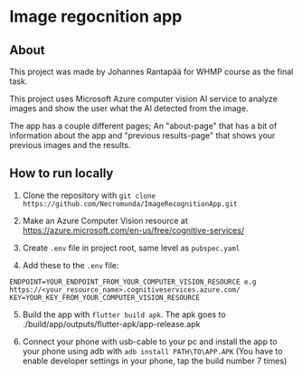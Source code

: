 # Image regocnition app

## About

This project was made by Johannes Rantapää for WHMP course as the final task.

This project uses Microsoft Azure computer vision AI service to analyze images and show the user what the AI detected from the image.

The app has a couple different pages; An "about-page" that has a bit of information about the app and "previous results-page" that shows your previous images and the results.

## How to run locally

1. Clone the repository with `git clone https://github.com/Necromunda/ImageRecognitionApp.git`

2. Make an Azure Computer Vision resource at https://azure.microsoft.com/en-us/free/cognitive-services/

3. Create `.env` file in project root, same level as `pubspec.yaml`

4. Add these to the `.env` file:
```
ENDPOINT=YOUR_ENDPOINT_FROM_YOUR_COMPUTER_VISION_RESOURCE e.g https://<your_resource_name>.cognitiveservices.azure.com/
KEY=YOUR_KEY_FROM_YOUR_COMPUTER_VISION_RESOURCE
```

5. Build the app with `flutter build apk`. The apk goes to ./build/app/outputs/flutter-apk/app-release.apk 

6. Connect your phone with usb-cable to your pc and install the app to your phone using adb with `adb install PATH\TO\APP.APK` (You have to enable developer settings in your phone, tap the build number 7 times)
